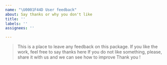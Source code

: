 ```yaml
---
name: "\U0001F44D User feedback"
about: Say thanks or why you don't like
title: ''
labels: ''
assignees: ''

---
```


> This is a place to leave any feedback on this package.
> If you like the work, feel free to say thanks here 
> If you do not like something, please, share it with us and we can see how to improve
> Thank you !
